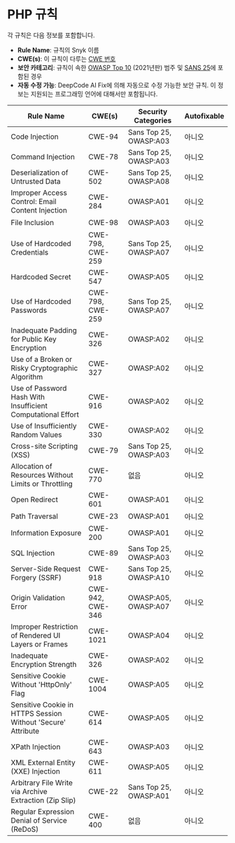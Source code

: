 # PHP 규칙

각 규칙은 다음 정보를 포함합니다.

* **Rule Name**: 규칙의 Snyk 이름
* **CWE(s)**: 이 규칙이 다루는 [CWE 번호](https://cwe.mitre.org/)
* **보안 카테고리**: 규칙이 속한 [OWASP Top 10](https://owasp.org/Top10/) (2021년판) 범주 및 [SANS 25](https://www.sans.org/top25-software-errors/)에 포함된 경우
* **자동 수정 가능**: DeepCode AI Fix에 의해 자동으로 수정 가능한 보안 규칙. 이 정보는 지원되는 프로그래밍 언어에 대해서만 포함됩니다.

| Rule Name                                                    | CWE(s)           | Security Categories    | Autofixable |
| ------------------------------------------------------------ | ---------------- | ---------------------- | ----------- |
| Code Injection                                               | CWE-94           | Sans Top 25, OWASP:A03 | 아니오         |
| Command Injection                                            | CWE-78           | Sans Top 25, OWASP:A03 | 아니오         |
| Deserialization of Untrusted Data                            | CWE-502          | Sans Top 25, OWASP:A08 | 아니오         |
| Improper Access Control: Email Content Injection             | CWE-284          | OWASP:A01              | 아니오         |
| File Inclusion                                               | CWE-98           | OWASP:A03              | 아니오         |
| Use of Hardcoded Credentials                                 | CWE-798, CWE-259 | Sans Top 25, OWASP:A07 | 아니오         |
| Hardcoded Secret                                             | CWE-547          | OWASP:A05              | 아니오         |
| Use of Hardcoded Passwords                                   | CWE-798, CWE-259 | Sans Top 25, OWASP:A07 | 아니오         |
| Inadequate Padding for Public Key Encryption                 | CWE-326          | OWASP:A02              | 아니오         |
| Use of a Broken or Risky Cryptographic Algorithm             | CWE-327          | OWASP:A02              | 아니오         |
| Use of Password Hash With Insufficient Computational Effort  | CWE-916          | OWASP:A02              | 아니오         |
| Use of Insufficiently Random Values                          | CWE-330          | OWASP:A02              | 아니오         |
| Cross-site Scripting (XSS)                                   | CWE-79           | Sans Top 25, OWASP:A03 | 아니오         |
| Allocation of Resources Without Limits or Throttling         | CWE-770          | 없음                     | 아니오         |
| Open Redirect                                                | CWE-601          | OWASP:A01              | 아니오         |
| Path Traversal                                               | CWE-23           | OWASP:A01              | 아니오         |
| Information Exposure                                         | CWE-200          | OWASP:A01              | 아니오         |
| SQL Injection                                                | CWE-89           | Sans Top 25, OWASP:A03 | 아니오         |
| Server-Side Request Forgery (SSRF)                           | CWE-918          | Sans Top 25, OWASP:A10 | 아니오         |
| Origin Validation Error                                      | CWE-942, CWE-346 | OWASP:A05, OWASP:A07   | 아니오         |
| Improper Restriction of Rendered UI Layers or Frames         | CWE-1021         | OWASP:A04              | 아니오         |
| Inadequate Encryption Strength                               | CWE-326          | OWASP:A02              | 아니오         |
| Sensitive Cookie Without 'HttpOnly' Flag                     | CWE-1004         | OWASP:A05              | 아니오         |
| Sensitive Cookie in HTTPS Session Without 'Secure' Attribute | CWE-614          | OWASP:A05              | 아니오         |
| XPath Injection                                              | CWE-643          | OWASP:A03              | 아니오         |
| XML External Entity (XXE) Injection                          | CWE-611          | OWASP:A05              | 아니오         |
| Arbitrary File Write via Archive Extraction (Zip Slip)       | CWE-22           | Sans Top 25, OWASP:A01 | 아니오         |
| Regular Expression Denial of Service (ReDoS)                 | CWE-400          | 없음                     | 아니오         |
